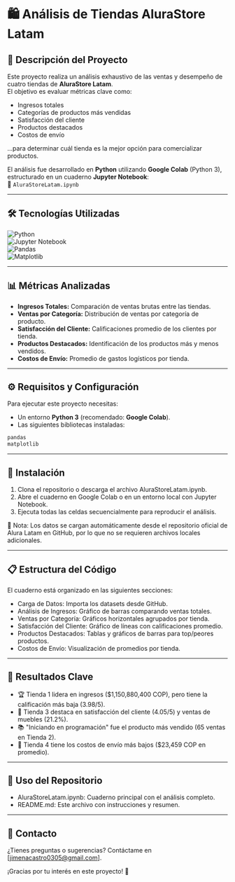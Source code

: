 # 🛍️ Análisis de Tiendas AluraStore Latam

## 📌 Descripción del Proyecto

Este proyecto realiza un análisis exhaustivo de las ventas y desempeño de cuatro tiendas de **AluraStore Latam**.  
El objetivo es evaluar métricas clave como:

- Ingresos totales  
- Categorías de productos más vendidas  
- Satisfacción del cliente  
- Productos destacados  
- Costos de envío  

...para determinar cuál tienda es la mejor opción para comercializar productos.

El análisis fue desarrollado en **Python** utilizando **Google Colab** (Python 3), estructurado en un cuaderno **Jupyter Notebook**:  
📄 `AluraStoreLatam.ipynb`

---

## 🛠️ Tecnologías Utilizadas

![Python](https://img.shields.io/badge/Python-3.x-blue?logo=python)  
![Jupyter Notebook](https://img.shields.io/badge/Jupyter-Notebook-orange?logo=jupyter)  
![Pandas](https://img.shields.io/badge/Pandas-✔-brightgreen?logo=pandas)  
![Matplotlib](https://img.shields.io/badge/Matplotlib-✔-brightgreen?logo=matplotlib)

---

## 📊 Métricas Analizadas

- **Ingresos Totales:** Comparación de ventas brutas entre las tiendas.  
- **Ventas por Categoría:** Distribución de ventas por categoría de producto.  
- **Satisfacción del Cliente:** Calificaciones promedio de los clientes por tienda.  
- **Productos Destacados:** Identificación de los productos más y menos vendidos.  
- **Costos de Envío:** Promedio de gastos logísticos por tienda.

---

## ⚙️ Requisitos y Configuración

Para ejecutar este proyecto necesitas:

- Un entorno **Python 3** (recomendado: **Google Colab**).
- Las siguientes bibliotecas instaladas:

```bash
pandas  
matplotlib
```
---

## 🔧 Instalación
1. Clona el repositorio o descarga el archivo AluraStoreLatam.ipynb.
2. Abre el cuaderno en Google Colab o en un entorno local con Jupyter Notebook.
3. Ejecuta todas las celdas secuencialmente para reproducir el análisis.

📌 Nota: Los datos se cargan automáticamente desde el repositorio oficial de Alura Latam en GitHub, por lo que no se requieren archivos locales adicionales.

---

## 📋 Estructura del Código
El cuaderno está organizado en las siguientes secciones:

- Carga de Datos: Importa los datasets desde GitHub.
- Análisis de Ingresos: Gráfico de barras comparando ventas totales.
- Ventas por Categoría: Gráficos horizontales agrupados por tienda.
- Satisfacción del Cliente: Gráfico de líneas con calificaciones promedio.
- Productos Destacados: Tablas y gráficos de barras para top/peores productos.
- Costos de Envío: Visualización de promedios por tienda.

---

## 🧾 Resultados Clave
- 🏆 Tienda 1 lidera en ingresos ($1,150,880,400 COP), pero tiene la calificación más baja (3.98/5).
- 🌟 Tienda 3 destaca en satisfacción del cliente (4.05/5) y ventas de muebles (21.2%).
- 📚 "Iniciando en programación" fue el producto más vendido (65 ventas en Tienda 2).
- 🚚 Tienda 4 tiene los costos de envío más bajos ($23,459 COP en promedio).

---

## 📂 Uso del Repositorio
- AluraStoreLatam.ipynb: Cuaderno principal con el análisis completo.
- README.md: Este archivo con instrucciones y resumen.

---

## 📧 Contacto
¿Tienes preguntas o sugerencias?
Contáctame en [jimenacastro0305@gmail.com].

¡Gracias por tu interés en este proyecto! 🎉
